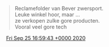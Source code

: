 > Reclamefolder van Bever zwersport\.  
> Leuke winkel hoor, maar \.\.\.  
> ze verkopen zulke gore producten\.  
> Vooral veel gore tech

<img src="../../media/tweet.ico" width="12" /> [Fri Sep 25 16:59:43 +0000 2020](https://twitter.com/DromerDenker/status/1309538084007149568)